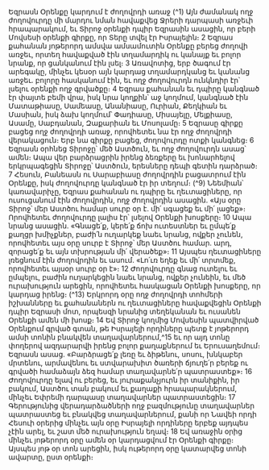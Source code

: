 
Եզրասն Օրենքը կարդում է ժողովրդի առաջ
(^1) Այն ժամանակ ողջ ժողովուրդը մի մարդու նման հավաքվեց Ջրերի դարպասի առջեւի հրապարակում, եւ Տիրոջ
օրենքի դպիր Եզրասին ասացին, որ բերի Մովսեսի օրենքի գիրքը, որ Տերը տվել էր Իսրայելին։ 2 Եզրաս քահանան
յոթերորդ ամսվա ամսամուտին Օրենքը բերեց ժողովի առջեւ, որտեղ հավաքված էին տղամարդիկ ու կանայք եւ բոլոր
նրանք, որ ցանկանում էին լսել։ 3 Առավոտից, երբ ծագում էր արեգակը, մինչեւ կեսօր այն կարդաց տղամարդկանց եւ
կանանց առջեւ. բոլորը հասկանում էին, եւ ողջ ժողովուրդն ունկնդիր էր՝ լսելու օրենքի ողջ գրվածքը։ 4 Եզրաս քահանան
եւ դպիրը կանգնած էր փայտե բեմի վրա, իսկ նրա կողքին՝ աջ կողմում, կանգնած էին Մատաթիասը, Սամեասը,
Անանիասը, Ուրիան, Քեղկիան եւ Մասիան, իսկ ձախ կողմում՝ Փադիասը, Միսայելը, Մելքիասը, Ասամը, Սաբդանան,
Զաքարիան եւ Մոսոլամը։ 5 Եզրասը գիրքը բացեց ողջ ժողովրդի առաջ, որովհետեւ նա էր ողջ ժողովրդի վերակացուն։
Երբ նա գիրքը բացեց, ժողովուրդը ոտքի կանգնեց։ 6 Եզրասն օրհնեց Տիրոջը՝ մեծ Աստծուն, եւ ողջ ժողովուրդն ասաց՝
ամեն։ Ապա վեր բարձրացրին իրենց ձեռքերը եւ խոնարհելով երկրպագեցին Տիրոջը՝ Աստծուն, երեսները դեպի գետին
դարձրած։ 7 Հեսուն, Բանեասն ու Սարաբիասը ժողովրդին բացատրում էին Օրենքը, իսկ ժողովուրդը կանգնած էր իր
տեղում։
(^9) Նեեմիան՝ կառավարիչը, Եզրաս քահանան ու դպիրը եւ ղեւտացիները, որ ուսուցանում էին ժողովրդին, ողջ
ժողովրդին ասացին. «Այս օրը Տիրոջ՝ մեր Աստծու համար սուրբ օր է. մի՛ սգացեք եւ մի՛ լացեք»։ Որովհետեւ ժողովուրդը
լալիս էր՝ լսելով Օրենքի խոսքերը։ 10 Ապա նրանց ասացին. «Գնացե՛ք, կերե՛ք ճոխ ուտեստներ եւ ըմպե՛ք քաղցր խմիչքներ,
բաժի՛ն ուղարկեք նաեւ նրանց, ովքեր չունեն, որովհետեւ այս օրը սուրբ է Տիրոջ՝ մեր Աստծու համար. արդ, զորացե՛ք եւ
այն տխրության մի՛ վերածեք»։ 11 Այսպես ղեւտացիները լռեցնում էին ժողովրդին եւ ասում. «Լո՛ւռ եղեք եւ մի՛ տրտմեք,
որովհետեւ այսօր սուրբ օր է»։ 12 Ժողովուրդը գնաց ուտելու եւ ըմպելու, բաժին ուղարկեցին նաեւ նրանց, ովքեր չունեին,
եւ մեծ ուրախություն արեցին, որովհետեւ հասկացան Օրենքի խոսքերը, որ կարդաց իրենց։
(^13) Երկրորդ օրը ողջ ժողովրդի տոհմերի իշխանները եւ քահանաներն ու ղեւտացիները հավաքվեցին Օրենքի դպիր
Եզրասի մոտ, որպեսզի նրանից տեղեկանան եւ ուսանեն Օրենքի ամեն մի խոսք։ 14 Եվ Տիրոջ կողմից Մովսեսին
պատվիրված Օրենքում գրված գտան, թե Իսրայելի որդիները պետք է յոթերորդ ամսի տոնին բնակվեն
տաղավարներում,^15 եւ որ այդ տոնը փողերով ազդարարվի իրենց բոլոր քաղաքներում եւ Երուսաղեմում։ Եզրասն ասաց.
«Բարձրացե՛ք լեռը եւ ձիթենու, սոսու, խնկաբեր մրտենու, արմավենու եւ ստվարախիտ ծառերի ճյուղե՛ր բերեք ու
գրվածի համաձայն ձեզ համար տաղավարնե՛ր պատրաստեք»։ 16 Ժողովուրդը ելավ ու բերեց, եւ յուրաքանչյուրն իր
տանիքին, իր բակում, Աստծու տան բակում եւ քաղաքի հրապարակներում, մինչեւ Եփրեմի դարպասը տաղավարներ
պատրաստեցին։ 17 Գերությունից վերադարձածների ողջ բազմությունը տաղավարներ պատրաստեց եւ բնակվեց
տաղավարներում, քանի որ Նավեի որդի Հեսուի օրերից մինչեւ այն օրը Իսրայելի որդիները երբեք այդպես չէին արել, եւ
շատ մեծ ուրախություն եղավ։ 18 Եվ առաջին օրից մինչեւ յոթերորդ օրը ամեն օր կարդացվում էր Օրենքի գիրքը։ Այսպես
յոթ օր տոն արեցին, իսկ ութերորդ օրը կատարվեց տոնի ավարտը, ըստ օրենքի։
